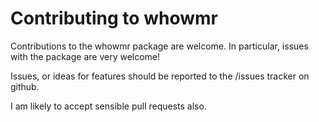 # Contributing to whowmr

Contributions to the whowmr package are welcome. In particular, issues with the package are very welcome!

Issues, or ideas for features should be reported to the /issues tracker on github.

I am likely to accept sensible pull requests also.
